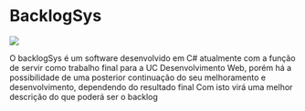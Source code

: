 # BacklogSys

<a title="Crowdin" target="_blank" href="https://crowdin.com"><img src="https://badges.crowdin.net/backlogsys/localized.svg"></a>

O backlogSys é um software desenvolvido em C# atualmente com a função de servir como trabalho final para a UC Desenvolvimento Web, porém há a possibilidade de uma posterior continuação do seu melhoramento e desenvolvimento, dependendo do resultado final
Com isto virá uma melhor descrição do que poderá ser o backlog
